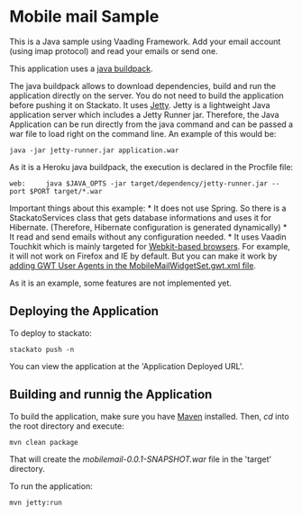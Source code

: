 Mobile mail Sample
=============

This is a Java sample using Vaading Framework. Add your email account (using imap protocol) and read your emails or send one.

This application uses a [java buildpack](https://github.com/heroku/heroku-buildpack-java).

The java buildpack allows to download dependencies, build and run the application directly on the server. You do not need to 
build the application before pushing it on Stackato. It uses [Jetty](http://jetty.codehaus.org/jetty/). Jetty is a lightweight Java application server which includes a Jetty Runner jar. Therefore, the Java Application can be run directly from the java command and can be passed a war file to load right on the command line. An example of this would be:

	java -jar jetty-runner.jar application.war

As it is a Heroku java buildpack, the execution is declared in the Procfile file:

	web:	 java $JAVA_OPTS -jar target/dependency/jetty-runner.jar --port $PORT target/*.war

Important things about this example:
	* It does not use Spring. So there is a StackatoServices class that gets database informations and uses it for Hibernate. (Therefore, Hibernate configuration is generated dynamically)
	* It read and send emails without any configuration needed.
	* It uses Vaadin Touchkit which is mainly targeted for [Webkit-based browsers](http://trac.webkit.org/wiki/Applications%20using%20WebKit). For example, it will not work on Firefox and IE by default. But you can make it work by [adding GWT User Agents in the MobileMailWidgetSet.gwt.xml file](https://vaadin.com/book/-/page/gwt.widgetset.html).

As it is an example, some features are not implemented yet. 

Deploying the Application
-------------------------

To deploy to stackato:

    stackato push -n

You can view the application at the 'Application Deployed URL'.

Building and runnig the Application
------------------------

To build the application, make sure you have [Maven](http://maven.apache.org/ "Maven") installed.
Then, *cd* into the root directory and execute:

	mvn clean package

That will create the *mobilemail-0.0.1-SNAPSHOT.war* file in the 'target' directory.

To run the application:

	mvn jetty:run
